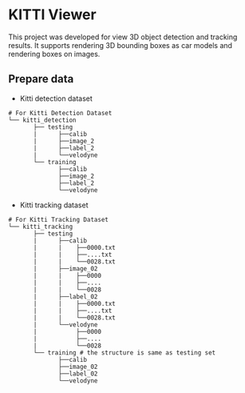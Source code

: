 
# KITTI Viewer
This project was developed for view 3D object detection and tracking results.
It supports rendering 3D bounding boxes as car models and rendering boxes on images.

## Prepare data 
* Kitti detection dataset
```
# For Kitti Detection Dataset         
└── kitti_detection
       ├── testing 
       |      ├──calib
       |      ├──image_2
       |      ├──label_2
       |      └──velodyne      
       └── training
              ├──calib
              ├──image_2
              ├──label_2
              └──velodyne 
```
* Kitti tracking dataset
```
# For Kitti Tracking Dataset         
└── kitti_tracking
       ├── testing 
       |      ├──calib
       |      |    ├──0000.txt
       |      |    ├──....txt
       |      |    └──0028.txt
       |      ├──image_02
       |      |    ├──0000
       |      |    ├──....
       |      |    └──0028
       |      ├──label_02
       |      |    ├──0000.txt
       |      |    ├──....txt
       |      |    └──0028.txt
       |      └──velodyne
       |           ├──0000
       |           ├──....
       |           └──0028      
       └── training # the structure is same as testing set
              ├──calib
              ├──image_02
              ├──label_02
              └──velodyne 
```

